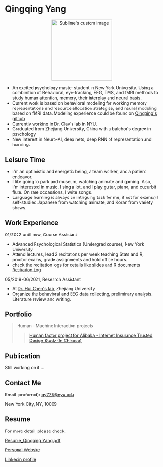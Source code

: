 # Qingqing Yang

<p align="center">
  <img width="200" src="https://user-images.githubusercontent.com/93237538/169434712-742d608a-63f6-4839-a997-31250dc0d34e.png?raw=true" alt="Sublime's custom image"/>
</p>

- An excited psychology master student in New York University. Using a combinition of Behavioral, eye-tracking, EEG, TMS, and fMRI methods to study human attention, memory, their interplay and neural basis.
- Current work is based on behavioral modeling for working memory representations and resource allocation strategies, and neural modeling based on fMRI data. Modeling experience could be found on [Qingqing's github](https://github.com/Qingqing-Yang-177)
- Currently working in [Dr. Clay's lab](https://www.clayspacelab.com/) in NYU.
- Graduated from Zhejiang University, China with a balchor's degree in psychology. 
- New interest in Neuro-AI, deep nets, deep RNN of representation and learning.

## Leisure Time
- I'm an optimistic and energetic being, a team worker, and a patient endeavor.
- I like going to park and museum, watching animate and gaming. Also, I'm interested in music. I sing a lot, and I play guitar, piano, and cucurbit  flute. On rare occassions, I write songs. 
- Language learning is always an intriguing task for me, if not for exams:) I self-studied Japanese from watching animate, and Koran from variety shows.

## Work Experience
01/2022 until now, Course Assistant
- Advanced Psychological Statistics (Undergrad course), New York University
- Attend lectures, lead 2 recitations per week teaching Stats and R, proctor exams, grade assignments and hold office hours.
- check the recitation logs for details like slides and R documents [Recitation Log](https://sites.google.com/nyu.edu/advpsystats22spring-recitation/home)

05/2019-06/2021, Research Assistant
- At [Dr. Hui Chen's lab](https://person.zju.edu.cn/en/huichen), Zhejiang University
- Organize the behavioral and EEG data collecting, preliminary analysis. Literature review and writing.

## Portfolio
> Human - Machine Interaction projects
>>[Human factor project for Alibaba - Internet Insurance Trusted Design Study (In Chinese)](https://drive.google.com/drive/folders/14pu_ETkQ24Rs9tYPb57pn0p-cZcRq_AQ?usp=sharing)

## Publication
  Still working on it ...
<br>

## Contact Me
Email (preferred): qy775@nyu.edu
<br>

New York City, NY, 10009
<br>

## Resume
  For more detail, please check:
  
  [Resume_Qingqing Yang.pdf](https://github.com/Qingqing-Yang-177/Qingqing-Yang-177.GitHub.io/files/7963942/Resume_Qingqing.Yang.pdf)
  <br>
  
  [Personal Website](https://qingqing-yang-177.github.io/)
  <br>
  
  [Linkedin profile](https://www.linkedin.com/in/qingqing-yang-4a1383221)
  <br>
